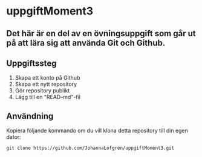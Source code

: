 # uppgiftMoment3

## Det här är en del av en övningsuppgift som går ut på att lära sig att använda Git och Github.

## Uppgiftssteg
1. Skapa ett konto på Github
2. Skapa ett nytt repository
3. Gör repository publikt
4. Lägg till en "READ-md"-fil

## Användning
Kopiera följande kommando om du vill klona detta repository till din egen dator:

```bash
git clone https://github.com/JohannaLofgren/uppgiftMoment3.git
